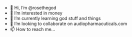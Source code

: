 - 👋 Hi, I’m @rosethegod
- 👀 I’m interested in money
- 🌱 I’m currently learning god stuff and things
- 💞️ I’m looking to collaborate on audiopharmacuticals.com
- 📫 How to reach me...

<!---
rosethegod/rosethegod is a ✨ special ✨ repository because its `README.md` (this file) appears on your GitHub profile.
You can click the Preview link to take a look at your changes.
--->
